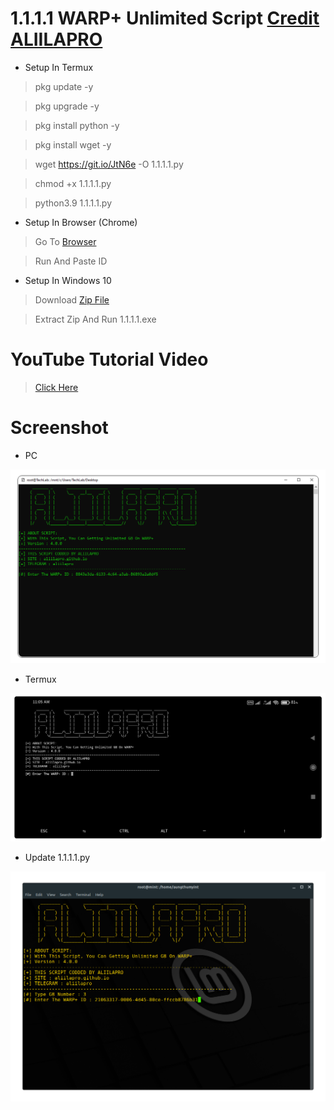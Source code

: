 # 1.1.1.1 WARP+ Unlimited Script [Credit ALIILAPRO](https://repl.it/@aliilapro)

* Setup In Termux

> pkg update -y

> pkg upgrade -y

> pkg install python -y

> pkg install wget -y

> wget https://git.io/JtN6e -O 1.1.1.1.py

> chmod +x 1.1.1.1.py

> python3.9 1.1.1.1.py

* Setup In Browser (Chrome)

> Go To [Browser](https://bit.ly/3uILNLo)

> Run And Paste ID

* Setup In Windows 10

> Download [Zip File](https://github.com/AungThuMyint/1.1.1.1/blob/main/1.1.1.1.zip)

> Extract Zip And Run 1.1.1.1.exe

# YouTube Tutorial Video

> [Click Here](https://youtu.be/ndzTh-G25zQ)

# Screenshot

* PC

![View](https://github.com/AungThuMyint/1.1.1.1/blob/main/1.1.1.1.png)

* Termux

![View](https://github.com/AungThuMyint/1.1.1.1/blob/main/Termux.png)

* Update 1.1.1.1.py

![View](https://github.com/AungThuMyint/1.1.1.1/blob/main/Update.png)
